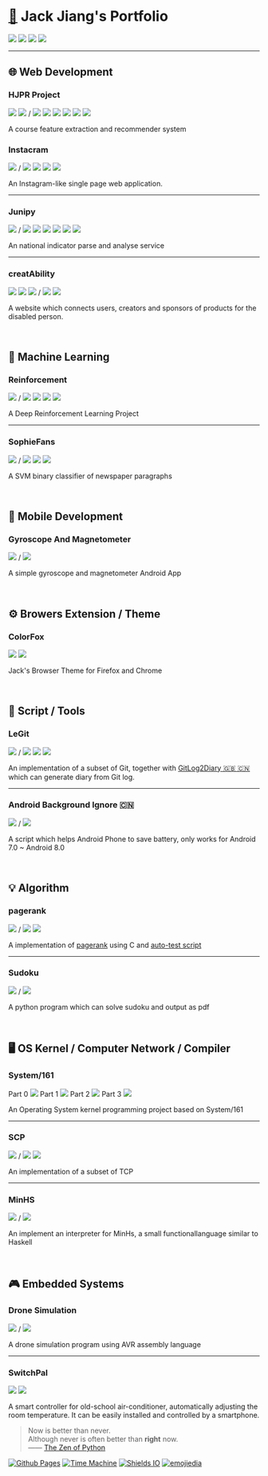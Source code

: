 # [🏡](http://www.jackjyq.com/) Jack Jiang's Portfolio

[![](./data/link-badge.svg)](https://www.linkedin.com/in/jiangyiqun/)
[![](./data/github-badge.svg)](https://github.com/jiangyiqun/)
[![](./data/bitbucket-badge.svg)](https://bitbucket.org/jiangyiqun/)
![](./data/email-badge.svg)

___

## 🌐 Web Development

### HJPR Project

[![](./data/code-badge.svg)](https://github.com/unsw-cse-comp3900-9900/capstone-project-hjpr)
[![](./data/detail-badge.svg)](https://unsw-cse-comp3900-9900.github.io/capstone-project-hjpr/)
/
[![](./data/react-badge.svg)](https://reactjs.org/)
[![](./data/bootstrap-badge.svg)](https://getbootstrap.com/)
[![](./data/flask-badge.svg)](https://flask.palletsprojects.com/en/1.1.x/)
[![](data/mlab-badge.svg)](https://mlab.com/)
[![](data/numpy-badge.svg)](https://numpy.org/)
[![](data/tensorflow-badge.svg)](https://www.tensorflow.org/)

A course feature extraction and recommender system

### Instacram

[![](./data/code-badge.svg)](https://github.com/Jiangyiqun/Instacram)
/
[![](./data/javascript-badge.svg)](https://developer.mozilla.org/en-US/docs/Web/JavaScript/)
[![](./data/bootstrap-badge.svg)](https://getbootstrap.com/)
[![](./data/flask-badge.svg)](https://flask.palletsprojects.com/en/1.1.x/)
[![](./data/sqlite-badge.svg)](https://www.sqlite.org/)

An Instagram-like single page web application.

___

### Junipy

[![](./data/code-badge.svg)](https://github.com/Jiangyiqun/Junipy/)
/
[![](./data/flask-badge.svg)](https://flask.palletsprojects.com/en/1.1.x/)
[![](data/mlab-badge.svg)](https://mlab.com/)
[![](data/shellscript-badge.svg)](https://en.wikipedia.org/wiki/Shell_script/)
[![](./data/javascript-badge.svg)](https://developer.mozilla.org/en-US/docs/Web/JavaScript/)
[![](./data/bootstrap-badge.svg)](https://getbootstrap.com/)
[![](data/numpy-badge.svg)](https://numpy.org/)

An national indicator parse and analyse service

___

### creatAbility 

[![](./data/demo-badge.svg)](https://jiangyiqun.github.io/creatAbility)
[![](./data/code-badge.svg)](https://github.com/Jiangyiqun/creatAbility)
[![](./data/detail-badge.svg)](https://docs.google.com/presentation/d/154vG6Gu8ruqlebuwhlM-xXLeUX3fDV1Hd3adItWseq4/edit#slide=id.p)
/
[![](./data/react-badge.svg)](https://reactjs.org/)
[![](./data/bootstrap-badge.svg)](https://getbootstrap.com/)

A website which connects users, creators and sponsors of products for the disabled person. 

<br/>

## 🔮 Machine Learning

### Reinforcement

[![](./data/code-badge.svg)](https://github.com/Jiangyiqun/Reinforcement)
/
[![](data/tensorflow-badge.svg)](https://www.tensorflow.org/)
[![](data/gym-badge.svg)](https://gym.openai.com/)
[![](data/numpy-badge.svg)](https://numpy.org/)
[![](data/colab-badge.svg)](https://colab.research.google.com)

A Deep Reinforcement Learning Project

___

### SophieFans

[![](./data/code-badge.svg)](https://github.com/Jiangyiqun/SophieFans/)
/
[![](data/skilearn-badge.svg)](https://scikit-learn.org)
[![](data/numpy-badge.svg)](https://numpy.org/)
[![](data/aws-badge.svg)](https://aws.amazon.com/)

A SVM binary classifier of newspaper paragraphs

<br/>

## 📱 Mobile Development

### Gyroscope And Magnetometer

[![](./data/code-badge.svg)](https://github.com/Jiangyiqun/COMP9336_Android/tree/master/gyroscope-and-magnetometer)
/
[![](data/android-badge.svg)](https://www.android.com/)

A simple gyroscope and magnetometer Android App

<br/>

## ⚙️ Browers Extension / Theme

### ColorFox

[![](./data/demo-badge.svg)](https://jiangyiqun.github.io/ColorFox/)
[![](./data/code-badge.svg)](https://github.com/Jiangyiqun/ColorFox)

Jack's Browser Theme for Firefox and Chrome

<br/>

## 📜 Script / Tools

### LeGit

[![](./data/code-badge.svg)](https://github.com/Jiangyiqun/COMP9041_Andrew/tree/master/ass1)
/
[![](data/perl-badge.svg)](https://www.perl.org/)
[![](data/shellscript-badge.svg)](https://en.wikipedia.org/wiki/Shell_script/)
[![](./data/git-badge.svg)](https://git-scm.com/)

An implementation of a subset of Git, together with [GitLog2Diary 🇬🇧 🇨🇳](https://github.com/Jiangyiqun/GitLog2Diary) which can generate diary from Git log.

___

### Android Background Ignore 🇨🇳

[![](./data/code-badge.svg)](https://github.com/Jiangyiqun/android_background_ignore)
/
[![](data/shellscript-badge.svg)](https://en.wikipedia.org/wiki/Shell_script/)

A script which helps Android Phone to save battery, only works for Android 7.0 ~ Android 8.0

<br/>

## 💡 Algorithm

### pagerank

[![](./data/code-badge.svg)](https://github.com/Jiangyiqun/COMP9024_C/tree/master/ass2/)
/
[![](data/c-badge.svg)](https://en.wikipedia.org/wiki/C_(programming_language))
[![](data/shellscript-badge.svg)](https://en.wikipedia.org/wiki/Shell_script/)

A implementation of [pagerank](https://github.com/Jiangyiqun/COMP9024_C/tree/master/ass2/submit) using C and [auto-test script](https://github.com/Jiangyiqun/COMP9024_C/tree/master/ass2/autotest)

___

### Sudoku

[![](./data/code-badge.svg)](https://github.com/Jiangyiqun/COMP9021_Python/tree/master/ass02)
/
[![](data/python-badge.svg)](https://www.python.org/)

A python program which can solve sudoku and output as pdf

<br/>

## 🖥️ OS Kernel / Computer Network / Compiler

### System/161

Part 0 [![](./data/code-badge.svg)](https://bitbucket.org/jiangyiqun/comp9201_os_asst0)
Part 1 [![](./data/code-badge.svg)](https://bitbucket.org/jiangyiqun/comp9201_os_asst1)
Part 2 [![](./data/code-badge.svg)](https://bitbucket.org/jiangyiqun/comp9201_os_asst2)
Part 3 [![](./data/code-badge.svg)](https://bitbucket.org/jiangyiqun/comp9201_os_asst3)

An Operating System kernel programming project based on System/161

___

### SCP

[![](./data/code-badge.svg)](https://github.com/Jiangyiqun/COMP9331_Socket/tree/master/ass/)
/
[![](data/python-badge.svg)](https://www.python.org/)
[![](./data/socket-badge.svg)](https://en.wikipedia.org/wiki/Network_socket/)

An implementation of a subset of TCP

___

### MinHS

[![](./data/code-badge.svg)](https://github.com/Jiangyiqun/COMP9161_Haskell)
/
[![](./data/haskell-badge.svg)](https://www.haskell.org/)

An implement an interpreter for MinHs,  a small functionallanguage similar to Haskell

<br/>

## 🎮 Embedded Systems

### Drone Simulation

[![](./data/code-badge.svg)](https://github.com/Jiangyiqun/COMP9032_AVR/tree/master/Project_1)
/
[![](data/avr-badge.svg)](https://www.microchip.com/webdoc/avrassembler/avrassembler.wb_instruction_list.html)

A drone simulation program using AVR assembly language

___

### SwitchPal

[![](./data/detail-badge.svg)](https://getswitchpal.com/)
[![](./data/video-badge.svg)](https://youtu.be/rex0af5_QrM/)

A smart controller for old-school air-conditioner, automatically adjusting the room temperature. It can be easily installed and controlled by a smartphone.

> Now is better than never. <br/>
> Although never is often better than **right** now.<br/>
> —— [The Zen of Python](https://www.python.org/dev/peps/pep-0020/)

[![Github Pages](data/pages-badge.svg)](https://pages.github.com/)
[![Time Machine](data/theme-badge.svg)](https://github.com/pages-themes/time-machine/)
[![Shields IO](data/shield-badge.svg)](https://shields.io/)
[![emojiedia](data/emojipedia-badge.svg)](https://emojipedia.org/)